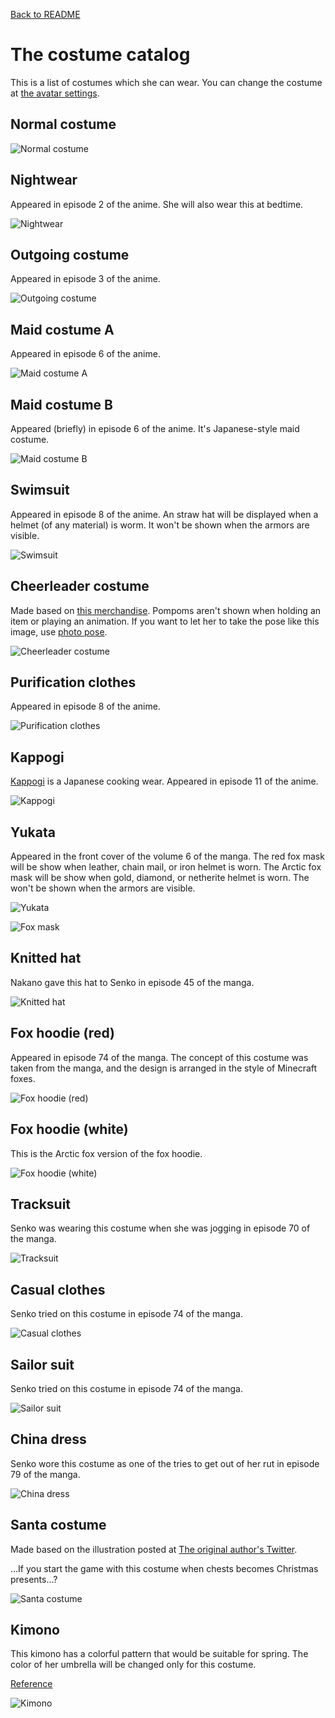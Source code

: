 [Back to README](./README.md)

# The costume catalog
This is a list of costumes which she can wear. You can change the costume at [the avatar settings](./README.md#action-4-1-costume-change).

## Normal costume
![Normal costume](README_images/costume_default.jpg)

## Nightwear
Appeared in episode 2 of the anime. She will also wear this at bedtime.

![Nightwear](README_images/costume_nightwear.jpg)

## Outgoing costume
Appeared in episode 3 of the anime.

![Outgoing costume](README_images/costume_outgoing.jpg)

## Maid costume A
Appeared in episode 6 of the anime.

![Maid costume A](README_images/costume_maid_a.jpg)

## Maid costume B
Appeared (briefly) in episode 6 of the anime. It's Japanese-style maid costume.

![Maid costume B](README_images/costume_maid_b.jpg)

## Swimsuit
Appeared in episode 8 of the anime. An straw hat will be displayed when a helmet (of any material) is worm. It won't be shown when the armors are visible.

![Swimsuit](README_images/costume_swimsuit.jpg)

## Cheerleader costume
Made based on [this merchandise](https://www.amazon.co.jp/gp/product/B07XZ6754D). Pompoms aren't shown when holding an item or playing an animation. If you want to let her to take the pose like this image, use [photo pose](./README.md#page-3-the-photo-poses).

![Cheerleader costume](README_images/costume_cheerleader.jpg)

## Purification clothes
Appeared in episode 8 of the anime.

![Purification clothes](README_images/costume_purification.jpg)

## Kappogi
[Kappogi](https://en.wikipedia.org/wiki/Kappōgi) is a Japanese cooking wear. Appeared in episode 11 of the anime.

![Kappogi](README_images/kappogi.jpg)

## Yukata
Appeared in the front cover of the volume 6 of the manga. The red fox mask will be show when leather, chain mail, or iron helmet is worn. The Arctic fox mask will be show when gold, diamond, or netherite helmet is worn. The won't be shown when the armors are visible.

![Yukata](README_images/costume_yukata.jpg)

![Fox mask](README_images/costume_fox_mask.jpg)

## Knitted hat
Nakano gave this hat to Senko in episode 45 of the manga.

![Knitted hat](README_images/costume_knitted_hat.jpg)

## Fox hoodie (red)
Appeared in episode 74 of the manga. The concept of this costume was taken from the manga, and the design is arranged in the style of Minecraft foxes.

![Fox hoodie (red)](README_images/costume_fox_hoodie_red.jpg)

## Fox hoodie (white)
This is the Arctic fox version of the fox hoodie.

![Fox hoodie (white)](README_images/costume_fox_hoodie_white.jpg)

## Tracksuit
Senko was wearing this costume when she was jogging in episode 70 of the manga.

![Tracksuit](README_images/costume_tracksuit.jpg)

## Casual clothes
Senko tried on this costume in episode 74 of the manga.

![Casual clothes](README_images/costume_casual.jpg)

## Sailor suit
Senko tried on this costume in episode 74 of the manga.

![Sailor suit](README_images/costume_sailor.jpg)

## China dress
Senko wore this costume as one of the tries to get out of her rut in episode 79 of the manga.

![China dress](README_images/costume_china_dress.jpg)

## Santa costume
Made based on the illustration posted at [The original author's Twitter](https://twitter.com/rimukoro/status/1342066683704352768).

...If you start the game with this costume when chests becomes Christmas presents...?

![Santa costume](README_images/costume_santa.jpg)

## Kimono
This kimono has a colorful pattern that would be suitable for spring. The color of her umbrella will be changed only for this costume.

[Reference](https://twitter.com/Kanda_omiyage/status/1627141001197531136?t=pWBnib7WuzlAD-uUdDcqIg&s=19)

![Kimono](README_images/costume_kimono.jpg)